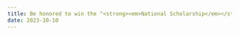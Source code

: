 ```yaml
---
title: Be honored to win the "<strong><em>National Scholarship</em></strong>"!
date: 2023-10-10
---
```

